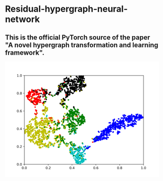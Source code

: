# Residual-hypergraph-neural-network
## This is the official PyTorch source of the paper "A novel hypergraph transformation and learning framework".
![](https://github.com/liu6zijian/Residual-hypergraph-neural-network/blob/main/pic/coauthorship_dblp_visual_2.png)
